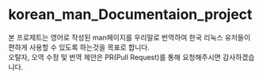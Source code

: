 # korean_man_Documentaion_project
본 프로제트는 영어로 작성된 man페이지를 우리말로 번역하여 한국 리눅스 유저들이 편하게 사용할 수 있도록 하는것을 목표로 합니다.  
오탈자, 오역  수정 및  번역 제안은 PR(Pull Request)를 통해 요청해주시면 감사하겠습니다.
